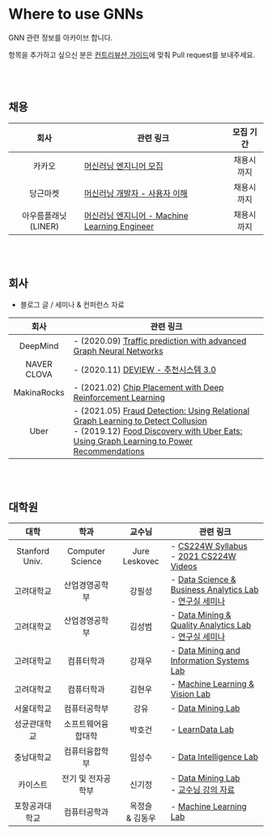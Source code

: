 # Where to use GNNs

GNN 관련 정보를 아카이브 합니다.

항목을 추가하고 싶으신 분은 [컨트리뷰션 가이드](https://github.com/edenjoah/Where-to-use-GNNs/blob/main/CONTRIBUTING.md)에 맞춰 Pull request를 보내주세요.

<br><br>

## 채용
| 회사 | 관련 링크 | 모집 기간 |
|:---:|--------|:-------:|
| 카카오 | [머신러닝 엔지니어 모집](https://careers.kakao.com/jobs/P-11842) | 채용시까지 |
| 당근마켓 | [머신러닝 개발자 - 사용자 이해](https://team.daangn.com/jobs/4531409003/) | 채용시까지 |
| 아우름플래닛 (LINER) | [머신러닝 엔지니어 - Machine Learning Engineer](https://www.notion.so/Machine-Learning-Engineer-0281d3ef838541e7861760b346e32e74) | 채용시까지 |

<br><br>

## 회사 
- 블로그 글 / 세미나 & 컨퍼런스 자료

| 회사 | 관련 링크 |
|:---:|--------|
| DeepMind | - (2020.09) [Traffic prediction with advanced Graph Neural Networks](https://deepmind.com/blog/article/traffic-prediction-with-advanced-graph-neural-networks) |
| NAVER CLOVA | - (2020.11) [DEVIEW - 추천시스템 3.0](https://deview.kr/2020/sessions/356) |
| MakinaRocks | - (2021.02) [Chip Placement with Deep Reinforcement Learning](https://makinarocks.github.io/chip_placement_with_reinforcement_learning/) |
| Uber | - (2021.05) [Fraud Detection: Using Relational Graph Learning to Detect Collusion](https://eng.uber.com/fraud-detection/) <br>- (2019.12) [Food Discovery with Uber Eats: Using Graph Learning to Power Recommendations](https://eng.uber.com/uber-eats-graph-learning/) |

<br><br>

## 대학원
| 대학 | 학과 | 교수님 | 관련 링크 |
|:---:|:---:|:----:|--------|
| Stanford Univ. | Computer Science | Jure Leskovec | - [CS224W Syllabus](http://web.stanford.edu/class/cs224w/)<br>- [2021 CS224W Videos](https://www.youtube.com/playlist?list=PLoROMvodv4rPLKxIpqhjhPgdQy7imNkDn)
| 고려대학교 | 산업경영공학부 | 강필성 | - [Data Science & Business Analytics Lab](http://dsba.korea.ac.kr/)<br>- [연구실 세미나](http://dsba.korea.ac.kr/seminar/)
| 고려대학교 | 산업경영공학부 | 김성범 | - [Data Mining & Quality Analytics Lab](http://dmqm.korea.ac.kr/)<br>- [연구실 세미나](http://dmqm.korea.ac.kr/activity/seminar)
| 고려대학교 | 컴퓨터학과 | 강재우 | - [Data Mining and Information Systems Lab](https://dmis.korea.ac.kr/)
| 고려대학교 | 컴퓨터학과 | 김현우 | - [Machine Learning & Vision Lab](https://mlv.korea.ac.kr/)
| 서울대학교 | 컴퓨터공학부 | 강유 | - [Data Mining Lab](https://datalab.snu.ac.kr/) | 
| 성균관대학교 | 소프트웨어융합대학 | 박호건 | - [LearnData Lab](https://learndatalab.github.io/) |
| 충남대학교 | 컴퓨터융합학부 | 임성수 | - [Data Intelligence Lab](https://sites.google.com/view/cnudi/) | 
| 카이스트 | 전기 및 전자공학부 | 신기정 | - [Data Mining Lab](https://sites.google.com/view/kaistdata)<br>- [교수님 강의 자료](https://sites.google.com/view/kaistdata/courses)
| 포항공과대학교 | 컴퓨터공학과 | 옥정슬<br>& 김동우 | - [Machine Learning Lab](http://ml.postech.ac.kr/) | 
